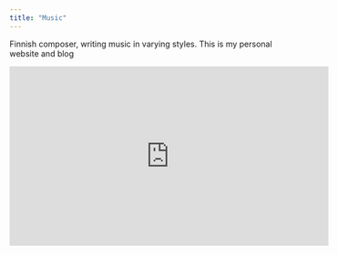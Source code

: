 ```yaml
---
title: "Music"
---
```

Finnish composer, writing music in varying styles. This is my personal website and blog 

<p style="text-align: center;"><iframe width="560" height="315" src="https://www.youtube.com/embed/videoseries?si=LwxXGDfrPDc7G_Dp&amp;list=PLWYTK0hyTPxi-HLjDBT7PsfQ5nJCMxY5B" title="YouTube video player" frameborder="0" allow="accelerometer; autoplay; clipboard-write; encrypted-media; gyroscope; picture-in-picture; web-share" referrerpolicy="strict-origin-when-cross-origin" allowfullscreen></iframe></p>